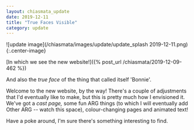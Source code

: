```yaml
---
layout: chiasmata_update
date: 2019-12-11
title: "True Faces Visible"
category: update
---
```


![update image](/chiasmata/images/update/update_splash 2019-12-11.png){:.center-image}

[In which we see the new website!]({% post_url /chiasmata/2019-12-09-462 %})

And also the *true face* of the thing that called itself 'Bonnie'.

Welcome to the new website, by the way! There's a couple of adjustments that I'd eventually like to make, but this is pretty much how I envisioned it. We've got a *cast page,* some fun ARG things (to which I will eventually add Other ARG -- watch this space), colour-changing pages and animated text!

Have a poke around, I'm sure there's something interesting to find.

